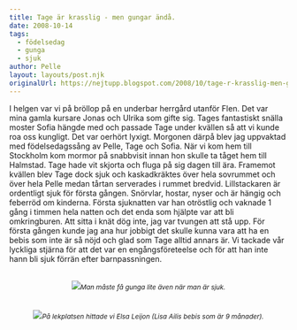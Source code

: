 ```yaml
---
title: Tage är krasslig - men gungar ändå.
date: 2008-10-14
tags: 
  - födelsedag
  - gunga
  - sjuk	
author: Pelle
layout: layouts/post.njk
originalUrl: https://nejtupp.blogspot.com/2008/10/tage-r-krasslig-men-gungar-nd.html
---
```


I helgen var vi på bröllop på en underbar herrgård utanför Flen. Det var mina gamla kursare Jonas och Ulrika som gifte sig. Tages fantastiskt snälla moster Sofia hängde med och passade Tage under kvällen så att vi kunde roa oss kungligt. Det var oerhört lyxigt. Morgonen därpå blev jag uppvaktad med födelsedagssång av Pelle, Tage och Sofia. När vi kom hem till Stockholm kom mormor på snabbvisit innan hon skulle ta tåget hem till Halmstad.  Tage hade vit skjorta och fluga på sig dagen till ära. Framemot kvällen blev Tage dock sjuk och kaskadkräktes över hela sovrummet och över hela Pelle medan tårtan serverades i rummet bredvid. Lillstackaren är ordentligt sjuk för första gången. Snörvlar, hostar, nyser och är hängig och feberröd om kinderna. Första sjuknatten var han otröstlig och vaknade 1 gång i timmen hela natten och det enda som hjälpte var att bli omkringburen. Att sitta i knät dög inte, jag var tvungen att stå upp. För första gången kunde jag ana hur jobbigt det skulle kunna vara att ha en bebis som inte är så nöjd och glad som Tage alltid annars är. Vi tackade vår lyckliga stjärna för att det var en engångsföreteelse och  för att han inte hann bli sjuk förrän efter barnpassningen.<br><br><div style="text-align: center;"><img src="../../../../img/Mobil+x+013.jpg"><span style="font-size:85%;"><span style="font-style: italic;">Man måste få gunga lite även när man är sjuk. </span> </span></div><br><br><div style="text-align: center;"><img src="../../../../img/Mobil+x+011.jpg"><span style="font-size:85%;"><span style="font-style: italic;">På lekplatsen hittade vi Elsa Leijon (Lisa Ailis bebis som är 9 månader).</span> </span></div>
<!-- no comments on this post -->